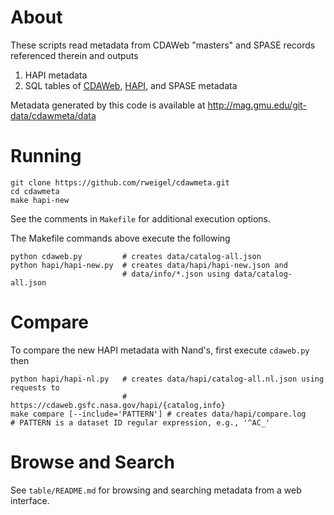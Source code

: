 # About

These scripts read metadata from CDAWeb "masters" and SPASE records referenced therein and outputs

1. HAPI metadata
2. SQL tables of [CDAWeb](http://bobweigel.info/meta/cdaweb/), [HAPI](http://bobweigel.info/meta/hapi/), and SPASE metadata

Metadata generated by this code is available at http://mag.gmu.edu/git-data/cdawmeta/data

# Running

```
git clone https://github.com/rweigel/cdawmeta.git
cd cdawmeta
make hapi-new
```

See the comments in `Makefile` for additional execution options.

The Makefile commands above execute the following

```
python cdaweb.py         # creates data/catalog-all.json
python hapi/hapi-new.py  # creates data/hapi/hapi-new.json and
                         # data/info/*.json using data/catalog-all.json
```

# Compare

To compare the new HAPI metadata with Nand's, first execute `cdaweb.py` then

```
python hapi/hapi-nl.py   # creates data/hapi/catalog-all.nl.json using requests to
                         # https://cdaweb.gsfc.nasa.gov/hapi/{catalog,info}
make compare [--include='PATTERN'] # creates data/hapi/compare.log
# PATTERN is a dataset ID regular expression, e.g., '^AC_'
```

# Browse and Search

See `table/README.md` for browsing and searching metadata from a web interface.
